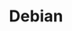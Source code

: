 ---
title: Debian
description: 
navigation:
  icon: i-devicon:debian
seo:
  title: Debian
  description: 
---